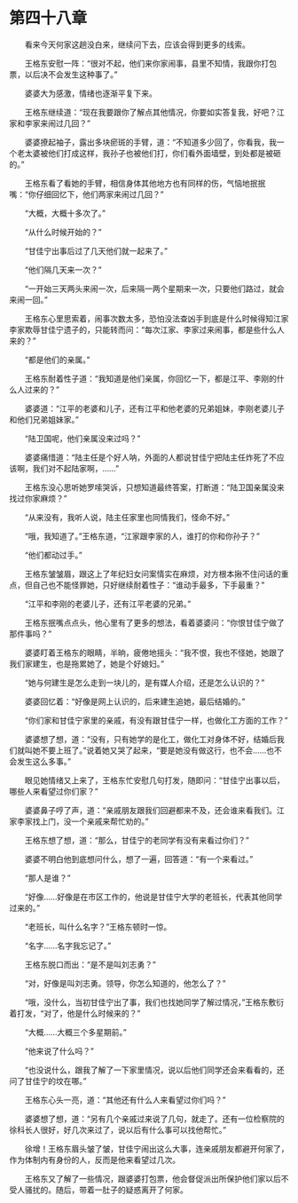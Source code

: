 #	第四十八章

　　看来今天何家这趟没白来，继续问下去，应该会得到更多的线索。

　　王格东安慰一阵：“很对不起，他们来你家闹事，县里不知情，我跟你打包票，以后决不会发生这种事了。”

　　婆婆大为感激，情绪也逐渐平复下来。

　　王格东继续道：“现在我要跟你了解点其他情况，你要如实答复我，好吧？江家和李家来闹过几回？”

　　婆婆撩起袖子，露出多块瘀斑的手臂，道：“不知道多少回了，你看我，我一个老太婆被他们打成这样，我孙子也被他们打，你们看外面墙壁，到处都是被砸的。”

　　王格东看了看她的手臂，相信身体其他地方也有同样的伤，气恼地抿抿嘴：“你仔细回忆下，他们两家来闹过几回？”

　　“大概，大概十多次了。”

　　“从什么时候开始的？”

　　“甘佳宁出事后过了几天他们就一起来了。”

　　“他们隔几天来一次？”

　　“一开始三天两头来闹一次，后来隔一两个星期来一次，只要他们路过，就会来闹一回。”

　　王格东心里思索着，闹事次数太多，恐怕没法查凶手到底是什么时候得知江家李家欺辱甘佳宁遗子的，只能转而问：“每次江家、李家过来闹事，都是些什么人来的？”

　　“都是他们的亲属。”

　　王格东耐着性子道：“我知道是他们亲属，你回忆一下，都是江平、李刚的什么人过来的？”

　　婆婆道：“江平的老婆和儿子，还有江平和他老婆的兄弟姐妹，李刚老婆儿子和他们兄弟姐妹家。”

　　“陆卫国呢，他们亲属没来过吗？”

　　婆婆痛惜道：“陆主任是个好人呐，外面的人都说甘佳宁把陆主任炸死了不应该啊，我们对不起陆家啊，……”

　　王格东没心思听她罗嗦哭诉，只想知道最终答案，打断道：“陆卫国亲属没来找过你家麻烦？”

　　“从来没有，我听人说，陆主任家里也同情我们，怪命不好。”

　　“哦，我知道了。”王格东道，“江家跟李家的人，谁打的你和你孙子？”

　　“他们都动过手。”

　　王格东皱皱眉，跟这上了年纪妇女问案情实在麻烦，对方根本揪不住问话的重点，但自己也不能怪罪她，只好继续耐着性子：“谁动手最多，下手最重？”

　　“江平和李刚的老婆儿子，还有江平老婆的兄弟。”

　　王格东抿嘴点点头，他心里有了更多的想法，看着婆婆问：“你恨甘佳宁做了那件事吗？”

　　婆婆盯着王格东的眼睛，半晌，疲倦地摇头：“我不恨，我也不怪她，她跟了我们家建生，也是拖累她了，她是个好媳妇。”

　　“她与何建生是怎么走到一块儿的，是有媒人介绍，还是怎么认识的？”

　　婆婆回忆着：“好像是网上认识的，后来建生追她，最后结婚的。”

　　“你们家和甘佳宁家里的亲戚，有没有跟甘佳宁一样，也做化工方面的工作？”

　　婆婆想了想，道：“没有，只有她学的是化工，做化工对身体不好，结婚后我们就叫她不要上班了。”说着她又哭了起来，“要是她没有做这行，也不会……也不会发生这么多事。”

　　眼见她情绪又上来了，王格东忙安慰几句打发，随即问：“甘佳宁出事以后，哪些人来看望过你们家？”

　　婆婆鼻子哼了声，道：“亲戚朋友跟我们回避都来不及，还会谁来看我们。江家李家找上门，没一个亲戚来帮忙劝的。”

　　王格东想了想，道：“那么，甘佳宁的老同学有没有来看过你们？”

　　婆婆不明白他到底想问什么，想了一遍，回答道：“有一个来看过。”

　　“那人是谁？”

　　“好像……好像是在市区工作的，他说是甘佳宁大学的老班长，代表其他同学过来的。”

　　“老班长，叫什么名字？”王格东顿时一惊。

　　“名字……名字我忘记了。”

　　王格东脱口而出：“是不是叫刘志勇？”

　　“对，好像是叫刘志勇。领导，你怎么知道的，他怎么了？”

　　“哦，没什么，当初甘佳宁出了事，我们也找她同学了解过情况，”王格东敷衍着打发，“对了，他是什么时候来的？”

　　“大概……大概三个多星期前。”

　　“他来说了什么吗？”

　　“也没说什么，跟我了解了一下家里情况，说以后他们同学还会来看看的，还问了甘佳宁的坟在哪。”

　　王格东心头一亮，道：“其他还有什么人来看望过你们吗？”

　　婆婆想了想，道：“另有几个亲戚过来说了几句，就走了。还有一位检察院的徐科长人很好，好几次来过了，说以后有什么事可以找他帮忙。”

　　徐增！王格东眉头皱了皱，甘佳宁闹出这么大事，连亲戚朋友都避开何家了，作为体制内有身份的人，反而是他来看望过几次。

　　王格东又了解了一些情况，跟婆婆打包票，他会督促派出所保护他们家以后不受人骚扰的。随后，带着一肚子的疑惑离开了何家。
